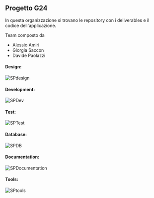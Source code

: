## Progetto G24 

In questa organizzazione si trovano le repository con i deliverables e il codice dell'applicazione.

Team composto da
- Alessio Amiri
- Giorgia Saccon
- Davide Paolazzi

#### Design:
![SPdesign](https://skillicons.dev/icons?i=figma)
#### Development:
![SPDev](https://skillicons.dev/icons?i=nextjs,nodejs)
#### Test:
![SPTest](https://skillicons.dev/icons?i=jest)
#### Database:
![SPDB](https://skillicons.dev/icons?i=mongodb)
#### Documentation:
![SPDocumentation](https://skillicons.dev/icons?i=overleaf)
#### Tools:
![SPtools](https://skillicons.dev/icons?i=vscode,git,github)
